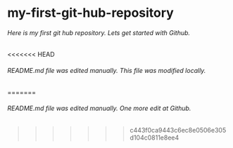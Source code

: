 # my-first-git-hub-repository
###### Here is my first git hub repository. Lets get started with Github.
<<<<<<< HEAD
###### README.md file was edited manually. This file was modified locally.
=======
###### README.md file was edited manually. One more edit at Github.
>>>>>>> c443f0ca9443c6ec8e0506e305d104c0811e8ee4
